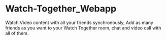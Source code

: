 # Watch-Together_Webapp
Watch Video content with all your friends synchronously, Add as many friends as you want to your Watch Together room, chat and video call with all of them.
